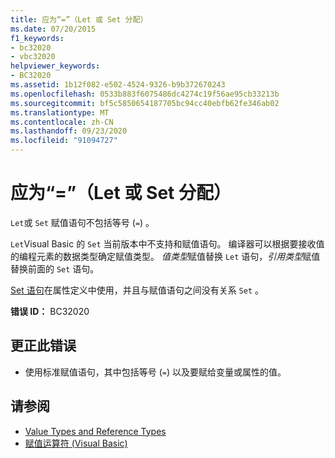 ```yaml
---
title: 应为“=”（Let 或 Set 分配）
ms.date: 07/20/2015
f1_keywords:
- bc32020
- vbc32020
helpviewer_keywords:
- BC32020
ms.assetid: 1b12f082-e502-4524-9326-b9b372670243
ms.openlocfilehash: 0533b883f6075486dc4274c19f56ae95cb33213b
ms.sourcegitcommit: bf5c5850654187705bc94cc40ebfb62fe346ab02
ms.translationtype: MT
ms.contentlocale: zh-CN
ms.lasthandoff: 09/23/2020
ms.locfileid: "91094727"
---
```

# <a name="-expected-let-or-set-assignment"></a>应为“=”（Let 或 Set 分配）

`Let`或 `Set` 赋值语句不包括等号 (`=`) 。  
  
 `Let`Visual Basic 的 `Set` 当前版本中不支持和赋值语句。 编译器可以根据要接收值的编程元素的数据类型确定赋值类型。 *值类型*赋值替换 `Let` 语句，*引用类型*赋值替换前面的 `Set` 语句。  
  
 [Set 语句](../language-reference/statements/set-statement.md)在属性定义中使用，并且与赋值语句之间没有关系 `Set` 。  
  
 **错误 ID：** BC32020  
  
## <a name="to-correct-this-error"></a>更正此错误  
  
- 使用标准赋值语句，其中包括等号 (`=`) 以及要赋给变量或属性的值。  
  
## <a name="see-also"></a>请参阅

- [Value Types and Reference Types](../programming-guide/language-features/data-types/value-types-and-reference-types.md)
- [赋值运算符 (Visual Basic) ](../language-reference/operators/assignment-operators.md)
